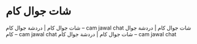 # شات جوال كام
شات جوال كام | دردشة جوال كام – cam jawal chat شات جوال كام | دردشة جوال كام – cam jawal chat شات جوال كام | دردشة جوال كام – cam jawal chat
